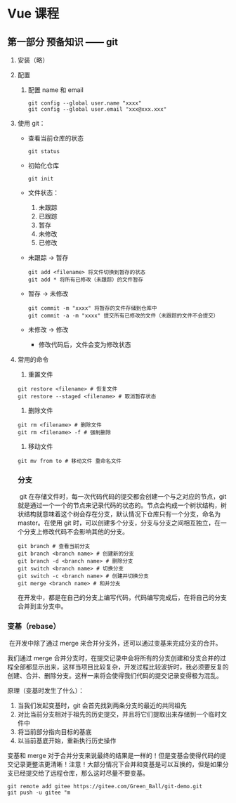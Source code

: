 # Vue 课程



## 第一部分 预备知识 —— git



1. 安装（略）

2. 配置

   1. 配置 name 和 email

      ```
      git config --global user.name "xxxx"
      git config --global user.email "xxx@xxx.xxx"
      ```

3. 使用 git：

   - 查看当前仓库的状态

     ```
     git status
     ```

   - 初始化仓库

     ```
     git init
     ```
   
   - 文件状态：

     1. 未跟踪
     2. 已跟踪
     3. 暂存
     4. 未修改
     5. 已修改
   
   - 未跟踪 → 暂存
   
     ```
     git add <filename> 将文件切换到暂存的状态
     git add * 将所有已修改（未跟踪）的文件暂存
     ```
   
   - 暂存 → 未修改
   
     ```
     git commit -m "xxxx" 将暂存的文件存储到仓库中
     git commit -a -m "xxxx" 提交所有已修改的文件（未跟踪的文件不会提交）
     ```
   
   - 未修改 → 修改
   
     - 修改代码后，文件会变为修改状态
   
4. 常用的命令

   1. 重置文件

   ```
   git restore <filename> # 恢复文件
   git restore --staged <filename> # 取消暂存状态
   ```

   1. 删除文件

   ```
   git rm <filename> # 删除文件
   git rm <filename> -f # 强制删除
   ```
   
   1. 移动文件

   ```
   git mv from to # 移动文件 重命名文件
   ```

   ### 分支
   
   ​	git 在存储文件时，每一次代码代码的提交都会创建一个与之对应的节点，git 就是通过一个一个的节点来记录代码的状态的。节点会构成一个树状结构，树状结构就意味着这个树会存在分支，默认情况下仓库只有一个分支，命名为 master。在使用 git 时，可以创建多个分支，分支与分支之间相互独立，在一个分支上修改代码不会影响其他的分支。

   ```
   git branch # 查看当前分支
   git branch <branch name> # 创建新的分支
   git branch -d <branch name> # 删除分支
   git switch <branch name> # 切换分支
   git switch -c <branch name> # 创建并切换分支
   git merge <branch name> # 和并分支
   ```
   
   在开发中，都是在自己的分支上编写代码，代码编写完成后，在将自己的分支合并到主分支中。

### 变基（rebase）

​	在开发中除了通过 merge 来合并分支外，还可以通过变基来完成分支的合并。

我们通过 merge 合并分支时，在提交记录中会将所有的分支创建和分支合并的过程全部都显示出来，这样当项目比较复杂，开发过程比较波折时，我必须要反复的创建、合并、删除分支。这样一来将会使得我们代码的提交记录变得极为混乱。

原理（变基时发生了什么）：

1. 当我们发起变基时，git 会首先找到两条分支的最近的共同祖先
2. 对比当前分支相对于祖先的历史提交，并且将它们提取出来存储到一个临时文件中
3. 将当前部分指向目标的基底
4. 以当前基底开始，重新执行历史操作

变基和 merge 对于合并分支来说最终的结果是一样的！但是变基会使得代码的提交记录更整洁更清晰！注意！大部分情况下合并和变基是可以互换的，但是如果分支已经提交给了远程仓库，那么这时尽量不要变基。

```
git remote add gitee https://gitee.com/Green_Ball/git-demo.git
git push -u gitee "m
```